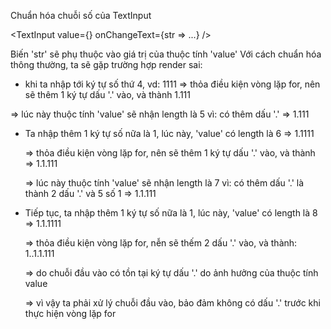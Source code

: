Chuẩn hóa chuỗi số của TextInput

<TextInput
  value={}
  onChangeText={str => ...}
/>

Biến 'str' sẽ phụ thuộc vào giá trị của thuộc tính 'value'
Với cách chuẩn hóa thông thường, ta sẽ gặp trường hợp render sai:
  - khi ta nhập tới ký tự số thứ 4, vd: 1111
  => thỏa điều kiện vòng lặp for, nên sẽ thêm 1 ký tự dấu '.' vào, và thành 1.111
  
  => lúc này thuộc tính 'value' sẽ nhận length là 5 vì: có thêm dấu '.' => 1.111


- Ta nhập thêm 1 ký tự số nữa là 1, lúc này, 'value' có length là 6 => 1.1111
  
  => thỏa điều kiện vòng lặp for, nên sẽ thêm 1 ký tự dấu '.' vào, và thành => 1.1.111
  
  => lúc này thuộc tính 'value' sẽ nhận length là 7 vì: có thêm dấu '.' là thành 2 dấu '.' và 5 số 1 => 1.1.111

 
- Tiếp tục, ta nhập thêm 1 ký tự số nữa là 1, lúc này, 'value' có length là 8 => 1.1.1111
  
  => thỏa điều kiện vòng lặp for, nễn sẽ thếm 2 dấu '.' vào, và thành: 1..1.1.111
  
  => do chuỗi đầu vào có tồn tại ký tự dấu '.' do ảnh hưởng của thuộc tính value
  
  => vì vậy ta phải xử lý chuỗi đầu vào, bảo đảm không có dấu '.' trước khi thực hiện vòng lặp for


